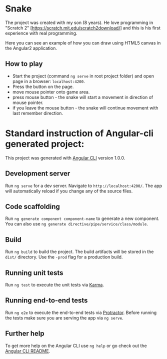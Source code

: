 # Snake

The project was created with my son (8 years). He love programming in "Scratch 2" [https://scratch.mit.edu/scratch2download/]
and this is his first
experience with real programming.


Here you can see an example of how you can draw using HTML5 canvas in the Angular2 application.

## How to play

* Start the project (command `ng serve` in root project folder) and open page in a browser: `localhost:4200`. 
* Press the button on the page.
* move mouse pointer onto game area.
* press mouse button - the snake will start a movement in direction of mouse pointer.
* if you leave the mouse button - the snake will continue movement with last remember direction.
  
# Standard instruction of Angular-cli generated project:

This project was generated with [Angular CLI](https://github.com/angular/angular-cli) version 1.0.0.

## Development server

Run `ng serve` for a dev server. Navigate to `http://localhost:4200/`. The app will automatically reload if you change any of the source files.

## Code scaffolding

Run `ng generate component component-name` to generate a new component. You can also use `ng generate directive/pipe/service/class/module`.

## Build

Run `ng build` to build the project. The build artifacts will be stored in the `dist/` directory. Use the `-prod` flag for a production build.

## Running unit tests

Run `ng test` to execute the unit tests via [Karma](https://karma-runner.github.io).

## Running end-to-end tests

Run `ng e2e` to execute the end-to-end tests via [Protractor](http://www.protractortest.org/).
Before running the tests make sure you are serving the app via `ng serve`.

## Further help

To get more help on the Angular CLI use `ng help` or go check out the [Angular CLI README](https://github.com/angular/angular-cli/blob/master/README.md).
